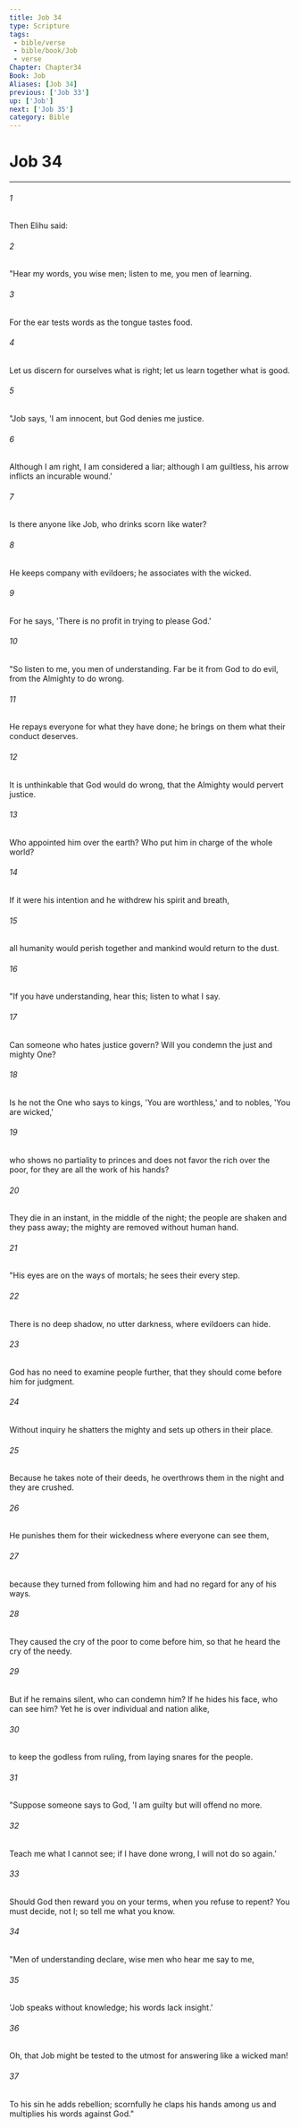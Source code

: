 ```yaml
---
title: Job 34
type: Scripture
tags:
 - bible/verse
 - bible/book/Job
 - verse
Chapter: Chapter34
Book: Job
Aliases: [Job 34]
previous: ['Job 33']
up: ['Job']
next: ['Job 35']
category: Bible
---
```

# Job 34

***


###### 1 
Then Elihu said: 

###### 2 
"Hear my words, you wise men; listen to me, you men of learning. 

###### 3 
For the ear tests words as the tongue tastes food. 

###### 4 
Let us discern for ourselves what is right; let us learn together what is good. 

###### 5 
"Job says, 'I am innocent, but God denies me justice. 

###### 6 
Although I am right, I am considered a liar; although I am guiltless, his arrow inflicts an incurable wound.' 

###### 7 
Is there anyone like Job, who drinks scorn like water? 

###### 8 
He keeps company with evildoers; he associates with the wicked. 

###### 9 
For he says, 'There is no profit in trying to please God.' 

###### 10 
"So listen to me, you men of understanding. Far be it from God to do evil, from the Almighty to do wrong. 

###### 11 
He repays everyone for what they have done; he brings on them what their conduct deserves. 

###### 12 
It is unthinkable that God would do wrong, that the Almighty would pervert justice. 

###### 13 
Who appointed him over the earth? Who put him in charge of the whole world? 

###### 14 
If it were his intention and he withdrew his spirit and breath, 

###### 15 
all humanity would perish together and mankind would return to the dust. 

###### 16 
"If you have understanding, hear this; listen to what I say. 

###### 17 
Can someone who hates justice govern? Will you condemn the just and mighty One? 

###### 18 
Is he not the One who says to kings, 'You are worthless,' and to nobles, 'You are wicked,' 

###### 19 
who shows no partiality to princes and does not favor the rich over the poor, for they are all the work of his hands? 

###### 20 
They die in an instant, in the middle of the night; the people are shaken and they pass away; the mighty are removed without human hand. 

###### 21 
"His eyes are on the ways of mortals; he sees their every step. 

###### 22 
There is no deep shadow, no utter darkness, where evildoers can hide. 

###### 23 
God has no need to examine people further, that they should come before him for judgment. 

###### 24 
Without inquiry he shatters the mighty and sets up others in their place. 

###### 25 
Because he takes note of their deeds, he overthrows them in the night and they are crushed. 

###### 26 
He punishes them for their wickedness where everyone can see them, 

###### 27 
because they turned from following him and had no regard for any of his ways. 

###### 28 
They caused the cry of the poor to come before him, so that he heard the cry of the needy. 

###### 29 
But if he remains silent, who can condemn him? If he hides his face, who can see him? Yet he is over individual and nation alike, 

###### 30 
to keep the godless from ruling, from laying snares for the people. 

###### 31 
"Suppose someone says to God, 'I am guilty but will offend no more. 

###### 32 
Teach me what I cannot see; if I have done wrong, I will not do so again.' 

###### 33 
Should God then reward you on your terms, when you refuse to repent? You must decide, not I; so tell me what you know. 

###### 34 
"Men of understanding declare, wise men who hear me say to me, 

###### 35 
'Job speaks without knowledge; his words lack insight.' 

###### 36 
Oh, that Job might be tested to the utmost for answering like a wicked man! 

###### 37 
To his sin he adds rebellion; scornfully he claps his hands among us and multiplies his words against God." 
